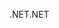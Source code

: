 <span data-ttu-id="76261-101">.NET</span><span class="sxs-lookup"><span data-stu-id="76261-101">.NET</span></span>